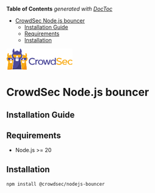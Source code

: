 <!-- START doctoc generated TOC please keep comment here to allow auto update -->
<!-- DON'T EDIT THIS SECTION, INSTEAD RE-RUN doctoc TO UPDATE -->
**Table of Contents**  *generated with [DocToc](https://github.com/thlorenz/doctoc)*

- [CrowdSec Node.js bouncer](#crowdsec-nodejs-bouncer)
  - [Installation Guide](#installation-guide)
  - [Requirements](#requirements)
  - [Installation](#installation)

<!-- END doctoc generated TOC please keep comment here to allow auto update -->

![CrowdSec Logo](images/logo_crowdsec.png)

# CrowdSec Node.js bouncer

## Installation Guide

## Requirements

- Node.js >= 20

## Installation

```bash
npm install @crowdsec/nodejs-bouncer
```
